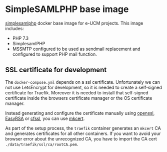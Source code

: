 # SimpleSAMLPHP base image

[simplesamlphp](https://simplesamlphp.org/) docker base image for e-UCM projects. This image includes:

- PHP 7.3
- SimplesamlPHP
- MSSMTP configured to be used as sendmail replacement and configured to support PHP mail function.

## SSL certificate for development

The `docker-compose.yml` depends on a ssl certificate. Unfortunately we can not use LetsEncrypt for development, so it is needed to create a self-signed certificate for Traefik. Moreover it is needed to install that self-signed certificate inside the browsers certificate manager or the OS certificate manager.

Instead generating and configure the certificate manually using [openssl](https://www.openssl.org/), [EasyRSA](https://github.com/OpenVPN/easy-rsa) or [cfssl](https://github.com/cloudflare/cfssl), you can use [mkcert](https://github.com/FiloSottile/mkcert).

As part of the setup process, the `traefik` container generates an `mkcert` CA and generates certificates for all other containers. If you want to avoid your browser error about the unrecognized CA, you have to import the CA cert `./data/traefik/ssl/ca/rootCA.pem`.